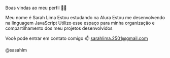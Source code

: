 Boas vindas ao meu perfil 💙💙

Meu nome é Sarah Lima 
Estou estudando na Alura
Estou me desenvolvendo na linguagem JavaScript
Utilizo esse espaço para minha organização e compartilhamento dos meu projetos desenvolvidos

Você pode entrar em contato comigo 📫
sarahlima.2501@gmail.com

@sasahlm

